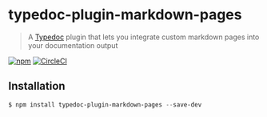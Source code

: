 # typedoc-plugin-markdown-pages

> A [Typedoc](https://github.com/TypeStrong/typedoc) plugin that lets you integrate custom markdown pages into your documentation output

[![npm](https://img.shields.io/npm/v/typedoc-plugin-markdown-pages.svg?color=brightgreen)](https://www.npmjs.com/package/typedoc-plugin-markdown-pages)
[![CircleCI](https://circleci.com/gh/mipatterson/typedoc-plugin-markdown-pages/tree/develop.svg?style=shield)](https://circleci.com/gh/mipatterson/typedoc-plugin-markdown-pages/tree/develop)

## Installation

```powershell
$ npm install typedoc-plugin-markdown-pages --save-dev
```
